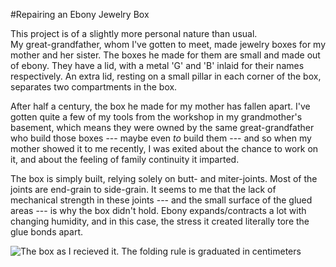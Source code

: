 #Repairing an Ebony Jewelry Box

This project is of a slightly more personal nature than usual.  
My great-grandfather, whom I've gotten to meet, made jewelry boxes for my mother
and her sister. The boxes he made for them are small and made out of ebony. They
have a lid, with a metal 'G' and 'B' inlaid for their names respectively. An
extra lid, resting on a small pillar in each corner of the box, separates two
compartments in the box.

After half a century, the box he made for my mother has fallen apart. I've
gotten quite a few of my tools from the workshop in my grandmother's basement,
which means they were owned by the same great-grandfather who build those boxes
--- maybe even _to_ build them --- and so when my mother showed it to me
recently, I was exited about the chance to work on it, and about the feeling of
family continuity it imparted.

The box is simply built, relying solely on butt- and miter-joints. Most of the
joints are end-grain to side-grain. It seems to me that the lack of mechanical
strength in these joints --- and the small surface of the glued areas --- is why
the box didn't hold. Ebony expands/contracts a lot with changing humidity, and
in this case, the stress it created literally tore the glue bonds apart.

![The box as I recieved it. The folding rule is graduated in centimeters][initial-assembly]

[initial-assembly]: ../../npics/initial_assembly.jpg

